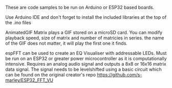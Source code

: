 These are code samples to be run on Arduino or ESP32 based boards.

Use Arduino IDE and don't forget to install the included libraries at the top of the .ino files

AnimatedGIF Matrix plays a GIF stored on a microSD card. 
You can modify playback speed, size of matrix and number of matricies in series. 
the name of the GIF does not matter, it will play the first one it finds.


espFFT can be used to create an EQ Visualiser with addressable LEDs. 
Must be run on an ESP32 or greater power microcontroller as it is computationally intensive. 
Requires an analog audio signal and outputs a 8x8 or 16x16 matrix data signal. The signal needs to be levelshifted using a basic circuit which can be found on the original creator's repo https://github.com/s-marley/ESP32_FFT_VU
